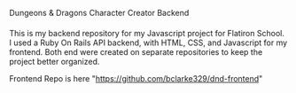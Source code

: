 Dungeons & Dragons Character Creator Backend
####

This is my backend repository for my Javascript project for Flatiron School.
I used a Ruby On Rails API backend, with HTML, CSS, and Javascript for my frontend. 
Both end were created on separate repositories to keep the project better organized.

Frontend Repo is here "https://github.com/bclarke329/dnd-frontend"